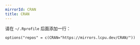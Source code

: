```yaml
---
mirrorId: CRAN
title: CRAN
---
```


请在 `~/.Rprofile` 后面添加一行：

```
options("repos" = c(CRAN="https://mirrors.lcpu.dev/CRAN/"))
```
